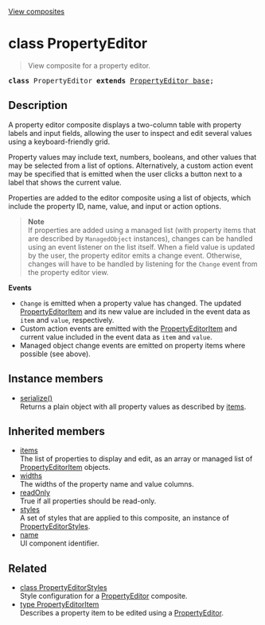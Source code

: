 [View composites](../index.md)

# class PropertyEditor

> View composite for a property editor.

<pre class="docgen_signature"><b>class</b> PropertyEditor <b>extends</b> <a href="PropertyEditor_base.md">PropertyEditor_base</a>;</pre>

## Description

A property editor composite displays a two-column table with property labels and input fields, allowing the user to inspect and edit several values using a keyboard-friendly grid.

Property values may include text, numbers, booleans, and other values that may be selected from a list of options. Alternatively, a custom action event may be specified that is emitted when the user clicks a button next to a label that shows the current value.

Properties are added to the editor composite using a list of objects, which include the property ID, name, value, and input or action options.

> **Note**\
> If properties are added using a managed list (with property items that are described by `ManagedObject` instances), changes can be handled using an event listener on the list itself. When a field value is updated by the user, the property editor emits a change event. Otherwise, changes will have to be handled by listening for the `Change` event from the property editor view.

**Events**
- `Change` is emitted when a property value has changed. The updated [PropertyEditorItem](PropertyEditorItem.md) and its new value are included in the event data as `item` and `value`, respectively.
- Custom action events are emitted with the [PropertyEditorItem](PropertyEditorItem.md) and current value included in the event data as `item` and `value`.
- Managed object change events are emitted on property items where possible (see above).

## Instance members

- [<!--{ref:method}-->serialize()](PropertyEditor_serialize.md) \
    Returns a plain object with all property values as described by [items](PropertyEditor_base_items.md).

## Inherited members

- [<!--{ref:property}-->items](PropertyEditor_base_items.md) \
    The list of properties to display and edit, as an array or managed list of [PropertyEditorItem](PropertyEditorItem.md) objects.
- [<!--{ref:property}-->widths](PropertyEditor_base_widths.md) \
    The widths of the property name and value columns.
- [<!--{ref:property}-->readOnly](PropertyEditor_base_readOnly.md) \
    True if all properties should be read-only.
- [<!--{ref:property}-->styles](PropertyEditor_base_styles.md) \
    A set of styles that are applied to this composite, an instance of [PropertyEditorStyles](PropertyEditorStyles.md).
- [<!--{ref:property}-->name](PropertyEditor_base_name.md) \
    UI component identifier.

## Related

- [<!--{ref:class}-->class PropertyEditorStyles](PropertyEditorStyles.md) \
    Style configuration for a [PropertyEditor](PropertyEditor.md) composite.
- [<!--{ref:type}-->type PropertyEditorItem](PropertyEditorItem.md) \
    Describes a property item to be edited using a [PropertyEditor](PropertyEditor.md).